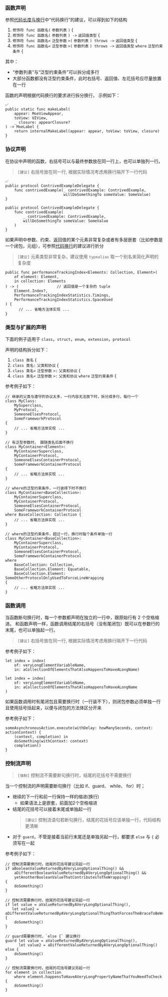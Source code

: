 ### 函数声明
参照[代码长度与换行](/swift-style-guide/ge-shi-gui-fan/dai-ma-chang-du-yu-huan-xing.md)中“代码换行”的建议，可以得到如下的结构

1. `修饰符 func 函数名(` `参数列表` `)` {
1. `修饰符 func 函数名(` `参数列表` `) ->` `返回值类型` {
1. `修饰符 func 函数名<` `泛型参数` `>(` `参数列表` `) throws ->` `返回值类型` {
1. `修饰符 func 函数名<` `泛型参数` `>(` `参数列表` `) throws ->` `返回值类型` `where` `泛型约束条件` {

其中： 
* “参数列表”与“泛型约束条件”可以拆分成多行
* 大部分函数都没有泛型约束条件，此时右括号、返回值、左花括号应尽量放置在一行

函数的声明根据代码换行的要求进行拆分换行， 示例如下：

```
✅
public static func makeLabel(
    appear: MoeViewAppear,
    toView: UIView,
    _ closure: appearClosure?
) -> MoeLabel {
    return internalMakeLabel(appear: appear, toView: toView, closure)
}
```

### 协议声明
在协议中声明的函数，右括号可以与最终参数放在同一行上，也可以单独列一行。

> `[建议]` 右括号放在同一行, 根据实际情况考虑用换行隔开下一行代码

```
✅
public protocol ContrivedExampleDelegate {
    func contrivedExample(_ contrivedExample: ContrivedExample,
                          willDoSomethingTo someValue: SomeValue)
}
​
public protocol ContrivedExampleDelegate {
    func contrivedExample(
        _ contrivedExample: ContrivedExample,
        willDoSomethingTo someValue: SomeValue
    )
}
```

如果声明中参数、约束、返回值的某个元素非常复杂或者有多层嵌套（比如参数是一个闭包，元组），可参照[代码换行](/swift-style-guide/ge-shi-gui-fan/dai-ma-chang-du-yu-huan-xing.md)的建议进行折分

> `[建议]` 元素类型非常复杂，建议使用 `typealias` 取一个别名来简化声明的复杂度

```
public func performanceTrackingIndex<Elements: Collection, Element>(
    of element: Element,
    in collection: Elements
) -> (                 // 返回值是一个复杂的 tuple
    Element.Index?,
    PerformanceTrackingIndexStatistics.Timings,
    PerformanceTrackingIndexStatistics.SpaceUsed
) {
      // ... 省略方法体实现 ...
}
```

### 类型与扩展的声明
下面的例子适用于 `class`，`struct`，`enum`，`extension`，`protocol`

声明的结构拆分如下： 

1. `class 类名` {
1. `class 类名:` `父类和协议` {
1. `class 类名<` `泛型参数` `>:` `父类和协议` {
1. `class 类名<` `泛型参数` `>:` `父类和协议` `where` `泛型约束条件` {

参考例子如下： 

```
// 继承的父类与遵守的协议太多，一行内容无法放下时，拆分成多行，每行一个
class MyClass:
    MySuperclass,
    MyProtocol,
    SomeoneElsesProtocol,
    SomeFrameworkProtocol
{
    // ... 省略方法体实现 ...
}

// 有泛型参数时， 跟随类名后面不换行
class MyContainer<Element>:
    MyContainerSuperclass,
    MyContainerProtocol,
    SomeoneElsesContainerProtocol,
    SomeFrameworkContainerProtocol
{
    // ... 省略方法体实现 ...
}

// where的泛型约束条件，一行装得下时不换行
class MyContainer<BaseCollection>:
    MyContainerSuperclass,
    MyContainerProtocol,
    SomeoneElsesContainerProtocol,
    SomeFrameworkContainerProtocol
where BaseCollection: Collection {
    // ... 省略方法体实现 ...
}

// where的泛型约束条件，超过一行，换行时每个条件单独一行
class MyContainer<BaseCollection>:
    MyContainerSuperclass,
    MyContainerProtocol,
    SomeoneElsesContainerProtocol,
    SomeFrameworkContainerProtocol
where
    BaseCollection: Collection,
    BaseCollection.Element: Equatable,
    BaseCollection.Element: SomeOtherProtocolOnlyUsedToForceLineWrapping
{
    // ... 省略方法体实现 ...
}
```

### 函数调用
当函数断句换行时，每一个参数都声明在独立的一行中，跟原始行有 2 个空格缩进。
和函数声明一样，函数调用结尾的右括号（没有尾闭包）既可以在参数行的末尾，也可以单独起一行。

> `[建议]` 右括号放在同一行, 根据实际情况考虑用换行隔开下一行代码

参考例子如下： 

```
let index = index(
    of: veryLongElementVariableName,
    in: aCollectionOfElementsThatAlsoHappensToHaveALongName)
​
let index = index(
    of: veryLongElementVariableName,
    in: aCollectionOfElementsThatAlsoHappensToHaveALongName
)
```

如果函数调用时有尾闭包且需要换行时（一行装不下），则闭包参数必须单独一行且使用括号括起来，以便与闭包的方法体区分开来

参考例子如下： 

```
someAsynchronousAction.execute(withDelay: howManySeconds, context: actionContext) {
    (context, completion) in
    doSomething(withContext: context)
    completion()
}
```

### 控制流声明
> `[强制]` 控制流不需要断句换行时，结尾的花括号不需要换行

当一个控制流的声明需要断句换行（比如 if、guard、 while、 for）时； 

* 继续的下一行和前一行保持一样的缩进(换行)
    * 如果语法上是嵌套，前面加2个空格缩进
* 结尾的花括号可以接着末尾或单独起一行
    > `[建议]` 控制流语句若断句换行，结尾的花括号应该单独一行，代码结构更清晰
* 对于 `guard`，不管是接着当前行末尾还是单独另起一行，都要求 `else` 与 `{` 必须写在一起

参考例子如下： 

```
// 控制流需要换行时，结尾的花括号建议另起一行
if aBooleanValueReturnedByAVeryLongOptionalThing() &&
    aDifferentBooleanValueReturnedByAVeryLongOptionalThing() &&
    yetAnotherBooleanValueThatContributesToTheWrapping() 
{
    doSomething()
}

// 控制流需要换行时，结尾的花括号建议另起一行
if let value = aValueReturnedByAVeryLongOptionalThing(),
   let value2 = aDifferentValueReturnedByAVeryLongOptionalThingThatForcesTheBraceToBeWrapped()
{
    doSomething()
}

// guard需要换行时，`else {` 建议换行
guard let value = aValueReturnedByAVeryLongOptionalThing(),
      let value2 = aDifferentValueReturnedByAVeryLongOptionalThing()
else {
    doSomething()
}

// 控制流需要换行时，结尾的花括号建议另起一行
for element in collection
    where element.happensToHaveAVeryLongPropertyNameThatYouNeedToCheck 
{
    doSomething()
}
```

